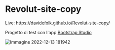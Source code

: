 # Revolut-site-copy

Live: https://davidefolk.github.io/Revolut-site-copy/

Progetto di test con l'app [Bootstrap Studio](https://bootstrapstudio.io/)

![Immagine 2022-12-13 181942](https://user-images.githubusercontent.com/107867374/207400843-82ae50fb-8afe-4743-8134-4683f2265113.jpg)
